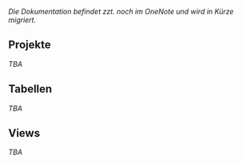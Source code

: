 _Die Dokumentation befindet zzt. noch im OneNote und wird in Kürze migriert._

## Projekte

_TBA_

## Tabellen

_TBA_

## Views

_TBA_
